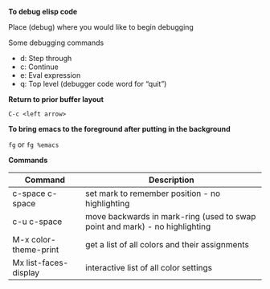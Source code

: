 ---
---

**To debug elisp code**

Place (debug) where you would like to begin debugging

Some debugging commands

  - d: Step through
  - c: Continue
  - e: Eval expression
  - q: Top level (debugger code word for “quit”)

**Return to prior buffer layout**

 `C-c <left arrow>`

**To bring emacs to the foreground after putting in the background**

`fg` or `fg %emacs`

**Commands**

| Command | Description |
|-----------|--------------|
| c-space c-space |  set mark to remember position - no highlighting |
| c-u c-space | move backwards in mark-ring (used to swap point and mark) - no highlighting |
| M-x color-theme-print | get a list of all colors and their assignments |
| Mx list-faces-display | interactive list of all color settings |

